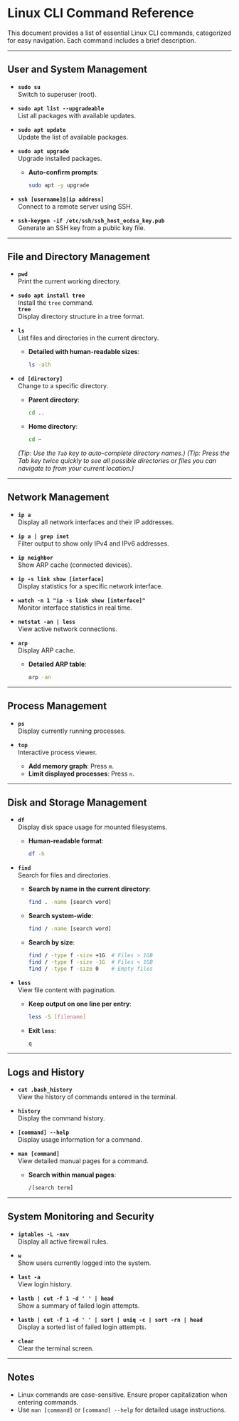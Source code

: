 # Linux CLI Command Reference

This document provides a list of essential Linux CLI commands, categorized for easy navigation. Each command includes a brief description.

---

## **User and System Management**

- **`sudo su`**  
  Switch to superuser (root).

- **`sudo apt list --upgradeable`**  
  List all packages with available updates.

- **`sudo apt update`**  
  Update the list of available packages.

- **`sudo apt upgrade`**  
  Upgrade installed packages.  
  - **Auto-confirm prompts**:  
    ```bash
    sudo apt -y upgrade
    ```

- **`ssh [username]@[ip address]`**  
  Connect to a remote server using SSH.

- **`ssh-keygen -if /etc/ssh/ssh_host_ecdsa_key.pub`**  
  Generate an SSH key from a public key file.

---

## **File and Directory Management**

- **`pwd`**  
  Print the current working directory.

- **`sudo apt install tree`**  
  Install the `tree` command.  
  **`tree`**  
  Display directory structure in a tree format.

- **`ls`**  
  List files and directories in the current directory.  
  - **Detailed with human-readable sizes**:  
    ```bash
    ls -alh
    ```

- **`cd [directory]`**  
  Change to a specific directory.  
  - **Parent directory**:  
    ```bash
    cd ..
    ```  
  - **Home directory**:  
    ```bash
    cd ~
    ```  
  *(Tip: Use the `Tab` key to auto-complete directory names.)*
  *(Tip: Press the Tab key twice quickly to see all possible directories or files you can navigate to from your current location.)*
  
---

## **Network Management**

- **`ip a`**  
  Display all network interfaces and their IP addresses.

- **`ip a | grep inet`**  
  Filter output to show only IPv4 and IPv6 addresses.

- **`ip neighbor`**  
  Show ARP cache (connected devices).

- **`ip -s link show [interface]`**  
  Display statistics for a specific network interface.

- **`watch -n 1 "ip -s link show [interface]"`**  
  Monitor interface statistics in real time.

- **`netstat -an | less`**  
  View active network connections.

- **`arp`**  
  Display ARP cache.  
  - **Detailed ARP table**:  
    ```bash
    arp -an
    ```

---

## **Process Management**

- **`ps`**  
  Display currently running processes.

- **`top`**  
  Interactive process viewer.  
  - **Add memory graph**: Press `m`.  
  - **Limit displayed processes**: Press `n`.

---

## **Disk and Storage Management**

- **`df`**  
  Display disk space usage for mounted filesystems.  
  - **Human-readable format**:  
    ```bash
    df -h
    ```

- **`find`**  
  Search for files and directories.  
  - **Search by name in the current directory**:  
    ```bash
    find . -name [search word]
    ```  
  - **Search system-wide**:  
    ```bash
    find / -name [search word]
    ```  
  - **Search by size**:  
    ```bash
    find / -type f -size +1G  # Files > 1GB
    find / -type f -size -1G  # Files < 1GB
    find / -type f -size 0    # Empty files
    ```

- **`less`**  
  View file content with pagination.  
  - **Keep output on one line per entry**:  
    ```bash
    less -S [filename]
    ```  
  - **Exit `less`**:  
    ```bash
    q
    ```

---

## **Logs and History**

- **`cat .bash_history`**  
  View the history of commands entered in the terminal.

- **`history`**  
  Display the command history.

- **`[command] --help`**  
  Display usage information for a command.

- **`man [command]`**  
  View detailed manual pages for a command.  
  - **Search within manual pages**:  
    ```bash
    /[search term]
    ```

---

## **System Monitoring and Security**

- **`iptables -L -nxv`**  
  Display all active firewall rules.

- **`w`**  
  Show users currently logged into the system.

- **`last -a`**  
  View login history.

- **`lastb | cut -f 1 -d ' ' | head`**  
  Show a summary of failed login attempts.

- **`lastb | cut -f 1 -d ' ' | sort | uniq -c | sort -rn | head`**  
  Display a sorted list of failed login attempts.

- **`clear`**  
  Clear the terminal screen.

---

## **Notes**

- Linux commands are case-sensitive. Ensure proper capitalization when entering commands.
- Use `man [command]` or `[command] --help` for detailed usage instructions.
